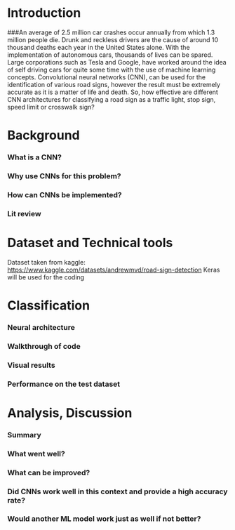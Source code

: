 # Introduction
###An average of 2.5 million car crashes occur annually from which 1.3 million people die. Drunk and reckless drivers are the cause of around 10 thousand deaths each year in the United States alone.  With the implementation of autonomous cars, thousands of lives can be spared. Large corporations such as Tesla and Google, have worked around the idea of self driving cars  for quite some time with the use of machine learning concepts. Convolutional neural networks (CNN), can be used for the identification of various road signs, however the result must be extremely accurate as it is a matter of life and death. So, how effective are different CNN architectures for classifying a road sign as a traffic light, stop sign, speed limit or crosswalk sign?


# Background
### What is a CNN?
### Why use CNNs for this problem?
### How can CNNs be implemented?
### Lit review

# Dataset and Technical tools
Dataset taken from kaggle: https://www.kaggle.com/datasets/andrewmvd/road-sign-detection
Keras will be used for the coding

# Classification
### Neural architecture
### Walkthrough of code 
### Visual results
### Performance on the test dataset

# Analysis, Discussion
### Summary
### What went well?
### What can be improved?
### Did CNNs work well in this context and provide a high accuracy rate?
### Would another ML model work just as well if not better?
